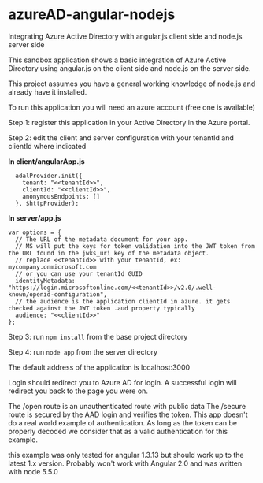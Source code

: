# azureAD-angular-nodejs
Integrating Azure Active Directory with angular.js client side and node.js server side

This sandbox application shows a basic integration of Azure Active Directory using angular.js on the client side and node.js on the server side.

This project assumes you have a general working knowledge of node.js and already have it installed.

To run this application you will need an azure account (free one is available)

Step 1: register this application in your Active Directory in the Azure portal.

Step 2: edit the client and server configuration with your tenantId and clientId where indicated

**In client/angularApp.js**
```
  adalProvider.init({
    tenant: "<<tenantId>>",
    clientId: "<<clientId>>",
    anonymousEndpoints: []
  }, $httpProvider);
```

**In server/app.js**
```
var options = {
  // The URL of the metadata document for your app.
  // MS will put the keys for token validation into the JWT token from the URL found in the jwks_uri key of the metadata object.
  // replace <<tenantId>> with your tenantId, ex: mycompany.onmicrosoft.com
  // or you can use your tenantId GUID
  identityMetadata: "https://login.microsoftonline.com/<<tenantId>>/v2.0/.well-known/openid-configuration",
  // the audience is the application clientId in azure. it gets checked against the JWT token .aud property typically
  audience: "<<clientId>>"
};
```
Step 3: run `npm install` from the base project directory

Step 4: run `node app` from the server directory

The default address of the application is localhost:3000

Login should redirect you to Azure AD for login. A successful login will redirect you back to the page you were on.

The /open route is an unauthenticated route with public data
The /secure route is secured by the AAD login and verifies the token. This app doesn't do a real world example of authentication. As long as the token can be properly decoded we consider that as a valid authentication for this example.

this example was only tested for angular 1.3.13 but should work up to the latest 1.x version. Probably won't work with Angular 2.0 and was written with node 5.5.0
